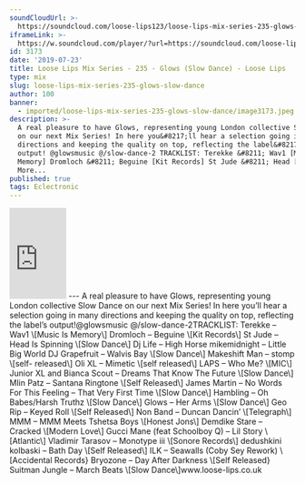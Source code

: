 ```yaml
---
soundCloudUrl: >-
  https://soundcloud.com/loose-lips123/loose-lips-mix-series-235-glows-slow-dance
iframeLink: >-
  https://w.soundcloud.com/player/?url=https://soundcloud.com/loose-lips123/loose-lips-mix-series-235-glows-slow-dance&color=00aabb&auto_play=false&hide_related=false&show_comments=true&show_user=true&show_reposts=false
id: 3173
date: '2019-07-23'
title: Loose Lips Mix Series - 235 - Glows (Slow Dance) - Loose Lips
type: mix
slug: loose-lips-mix-series-235-glows-slow-dance
author: 100
banner:
  - imported/loose-lips-mix-series-235-glows-slow-dance/image3173.jpeg
description: >-
  A real pleasure to have Glows, representing young London collective Slow Dance
  on our next Mix Series! In here you&#8217;ll hear a selection going in many
  directions and keeping the quality on top, reflecting the label&#8217;s
  output! @glowsmusic @/slow-dance-2 TRACKLIST: Terekke &#8211; Wav1 [Music Is
  Memory] Dromloch &#8211; Beguine [Kit Records] St Jude &#8211; Head [...]Read
  More...
published: true
tags: Eclectronic
---
```

<iframe id="sc-widget" title="title" width="100" height="160" scrolling="no" frameborder="yes" allow="autoplay" src="https://w.soundcloud.com/player/?url=https://soundcloud.com/loose-lips123/loose-lips-mix-series-235-glows-slow-dance&amp;color=00aabb&amp;auto_play=false&amp;hide_related=false&amp;show_comments=true&amp;show_user=true&amp;show_reposts=false"></iframe>
---
A real pleasure to have Glows, representing young London collective Slow Dance on our next Mix Series! In here you’ll hear a selection going in many directions and keeping the quality on top, reflecting the label’s output!@glowsmusic  
@/slow-dance-2TRACKLIST:  
Terekke – Wav1 \[Music Is Memory\]  
Dromloch – Beguine \[Kit Records\]  
St Jude – Head Is Spinning \[Slow Dance\]  
Dj Life – High Horse  
mikemidnight – Little Big World  
DJ Grapefruit – Walvis Bay \[Slow Dance\]  
Makeshift Man – stomp \[self- released\]  
Oli XL – Mimetic \[self released\]  
LAPS – Who Me? \[MIC\]  
Junior XL and Bianca Scout – Dreams That Know The Future \[Slow Dance\]  
Mlin Patz – Santana Ringtone \[Self Released\]  
James Martin – No Words For This Feeling – That Very First Time \[Slow Dance\]  
Hambling – Oh Babes/Harsh Truthz \[Slow Dance\]  
Glows – Her Arms \[Slow Dance\]  
Geo Rip – Keyed Roll \[Self Released\]  
Non Band – Duncan Dancin’ \[Telegraph\]  
MMM – MMM Meets Tshetsa Boys \[Honest Jons\]  
Demdike Stare – Cracked \[Modern Love\]  
Gucci Mane (feat Schoolboy Q) – Lil Story \[Atlantic\]  
Vladimir Tarasov – Monotype iii \[Sonore Records\]  
dedushkini kolbaski – Bath Day \[Self Released\]  
ILK – Seawalls (Coby Sey Rework) \[Accidental Records}  
Bryozone – Day After Darkness \[Self Released}  
Suitman Jungle – March Beats \[Slow Dance\]www.loose-lips.co.uk